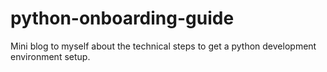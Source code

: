 # python-onboarding-guide
Mini blog to myself about the technical steps to get a python development environment setup.
